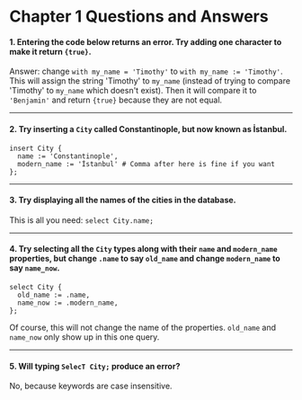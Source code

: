 # Chapter 1 Questions and Answers

#### 1. Entering the code below returns an error. Try adding one character to make it return `{true}`.

Answer: change `with my_name = 'Timothy'` to `with my_name := 'Timothy'`. This will assign the string 'Timothy' to `my_name` (instead of trying to compare 'Timothy' to `my_name` which doesn't exist). Then it will compare it to `'Benjamin'` and return `{true}` because they are not equal.

---

#### 2. Try inserting a `City` called Constantinople, but now known as İstanbul.

```edgeql
insert City {
  name := 'Constantinople',
  modern_name := 'İstanbul' # Comma after here is fine if you want
};
```

---

#### 3. Try displaying all the names of the cities in the database.

This is all you need: `select City.name;`

---

#### 4. Try selecting all the `City` types along with their `name` and `modern_name` properties, but change `.name` to say `old_name` and change `modern_name` to say `name_now`.

```edgeql
select City {
  old_name := .name,
  name_now := .modern_name,
};
```

Of course, this will not change the name of the properties. `old_name` and `name_now` only show up in this one query.

---

#### 5. Will typing `SelecT City;` produce an error?

No, because keywords are case insensitive.
